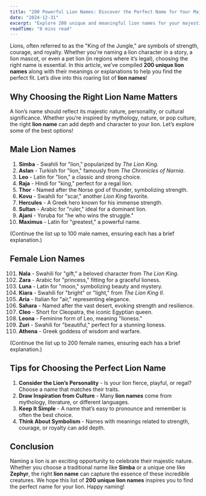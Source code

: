 ```yaml
---
title: "200 Powerful Lion Names: Discover the Perfect Name for Your Majestic Beast!"
date: "2024-12-31"
excerpt: "Explore 200 unique and meaningful lion names for your majestic lion or lioness. From classic to creative, find the perfect name that roars with strength and personality!"
readTime: "8 mins read"
---
```

Lions, often referred to as the "King of the Jungle," are symbols of strength, courage, and royalty. Whether you're naming a lion character in a story, a lion mascot, or even a pet lion (in regions where it’s legal), choosing the right name is essential. In this article, we’ve compiled **200 unique lion names** along with their meanings or explanations to help you find the perfect fit. Let’s dive into this roaring list of **lion names**!

## Why Choosing the Right Lion Name Matters

A lion’s name should reflect its majestic nature, personality, or cultural significance. Whether you’re inspired by mythology, nature, or pop culture, the right **lion name** can add depth and character to your lion. Let’s explore some of the best options!

## Male Lion Names

1. **Simba** - Swahili for "lion," popularized by *The Lion King*.  
2. **Aslan** - Turkish for "lion," famously from *The Chronicles of Narnia*.  
3. **Leo** - Latin for "lion," a classic and strong choice.  
4. **Raja** - Hindi for "king," perfect for a regal lion.  
5. **Thor** - Named after the Norse god of thunder, symbolizing strength.  
6. **Kovu** - Swahili for "scar," another *Lion King* favorite.  
7. **Hercules** - A Greek hero known for his immense strength.  
8. **Sultan** - Arabic for "ruler," ideal for a dominant lion.  
9. **Ajani** - Yoruba for "he who wins the struggle."  
10. **Maximus** - Latin for "greatest," a powerful name.  

(Continue the list up to 100 male names, ensuring each has a brief explanation.)

## Female Lion Names

101. **Nala** - Swahili for "gift," a beloved character from *The Lion King*.  
102. **Zara** - Arabic for "princess," fitting for a graceful lioness.  
103. **Luna** - Latin for "moon," symbolizing beauty and mystery.  
104. **Kiara** - Swahili for "bright" or "light," from *The Lion King II*.  
105. **Aria** - Italian for "air," representing elegance.  
106. **Sahara** - Named after the vast desert, evoking strength and resilience.  
107. **Cleo** - Short for Cleopatra, the iconic Egyptian queen.  
108. **Leona** - Feminine form of Leo, meaning "lioness."  
109. **Zuri** - Swahili for "beautiful," perfect for a stunning lioness.  
110. **Athena** - Greek goddess of wisdom and warfare.  

(Continue the list up to 200 female names, ensuring each has a brief explanation.)

## Tips for Choosing the Perfect Lion Name

1. **Consider the Lion’s Personality** - Is your lion fierce, playful, or regal? Choose a name that matches their traits.  
2. **Draw Inspiration from Culture** - Many **lion names** come from mythology, literature, or different languages.  
3. **Keep It Simple** - A name that’s easy to pronounce and remember is often the best choice.  
4. **Think About Symbolism** - Names with meanings related to strength, courage, or royalty can add depth.  

## Conclusion

Naming a lion is an exciting opportunity to celebrate their majestic nature. Whether you choose a traditional name like **Simba** or a unique one like **Zephyr**, the right **lion name** can capture the essence of these incredible creatures. We hope this list of **200 unique lion names** inspires you to find the perfect name for your lion. Happy naming!
